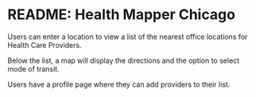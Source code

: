 # README: Health Mapper Chicago

Users can enter a location to view a list of the nearest office locations for Health Care Providers.

Below the list, a map will display the directions and the option to select mode of transit.

Users have a profile page where they can add providers to their list.
